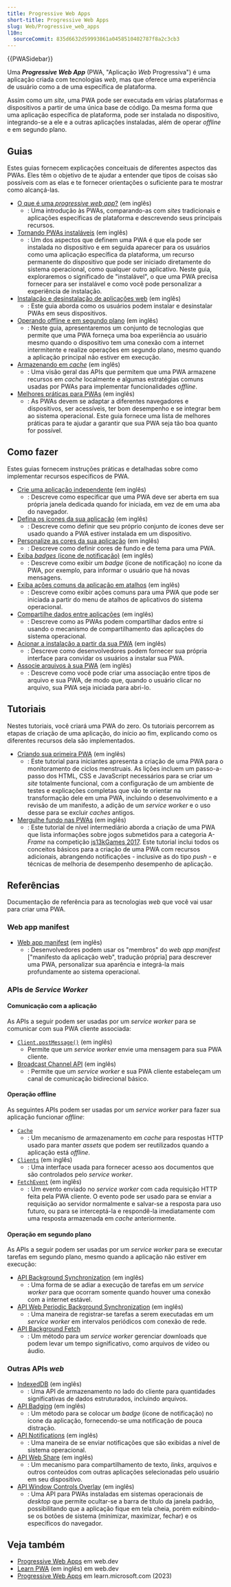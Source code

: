 ```yaml
---
title: Progressive Web Apps
short-title: Progressive Web Apps
slug: Web/Progressive_web_apps
l10n:
  sourceCommit: 835d6632d59993861a0458510402787f8a2c3cb3
---
```


{{PWASidebar}}

Uma _**Progressive Web App**_ (PWA, "Aplicação _Web_ Progressiva") é uma aplicação criada com tecnologias _web_, mas que oferece uma experiência de usuário como a de uma específica de plataforma.

Assim como um _site_, uma PWA pode ser executada em várias plataformas e dispositivos a partir de uma única base de código. Da mesma forma que uma aplicação específica de plataforma, pode ser instalada no dispositivo, integrando-se a ele e a outras aplicações instaladas, além de operar _offline_ e em segundo plano.

## Guias

Estes guias fornecem explicações conceituais de diferentes aspectos das PWAs. Eles têm o objetivo de te ajudar a entender que tipos de coisas são possíveis com as elas e te fornecer orientações o suficiente para te mostrar como alcançá-las.

- [O que é uma _progressive web app_?](/pt-BR/docs/Web/Progressive_web_apps/Guides/What_is_a_progressive_web_app) (em inglês)
  - : Uma introdução às PWAs, comparando-as com _sites_ tradicionais e aplicações específicas de plataforma e descrevendo seus principais recursos.
- [Tornando PWAs instaláveis](/pt-BR/docs/Web/Progressive_web_apps/Guides/Making_PWAs_installable) (em inglês)
  - : Um dos aspectos que definem uma PWA é que ela pode ser instalada no dispositivo e em seguida aparecer para os usuários como uma aplicação específica da plataforma, um recurso permanente do dispositivo que pode ser iniciado diretamente do sistema operacional, como qualquer outro aplicativo. Neste guia, exploraremos o significado de "instalável", o que uma PWA precisa fornecer para ser instalável e como você pode personalizar a experiência de instalação.
- [Instalação e desinstalação de aplicações web](/pt-BR/docs/Web/Progressive_web_apps/Guides/Installing) (em inglês)
  - : Este guia aborda como os usuários podem instalar e desinstalar PWAs em seus dispositivos.
- [Operando offline e em segundo plano](/pt-BR/docs/Web/Progressive_web_apps/Guides/Offline_and_background_operation) (em inglês)
  - : Neste guia, apresentaremos um conjunto de tecnologias que permite que uma PWA forneça uma boa experiência ao usuário mesmo quando o dispositivo tem uma conexão com a internet intermitente e realize operações em segundo plano, mesmo quando a aplicação principal não estiver em execução.
- [Armazenando em _cache_](/pt-BR/docs/Web/Progressive_web_apps/Guides/Caching) (em inglês)
  - : Uma visão geral das APIs que permitem que uma PWA armazene recursos em _cache_ localmente e algumas estratégias comuns usadas por PWAs para implementar funcionalidades _offline_.
- [Melhores práticas para PWAs](/pt-BR/docs/Web/Progressive_web_apps/Guides/Best_practices) (em inglês)
  - : As PWAs devem se adaptar a diferentes navegadores e dispositivos, ser acessíveis, ter bom desempenho e se integrar bem ao sistema operacional. Este guia fornece uma lista de melhores práticas para te ajudar a garantir que sua PWA seja tão boa quanto for possível.

## Como fazer

Estes guias fornecem instruções práticas e detalhadas sobre como implementar recursos específicos de PWA.

- [Crie uma aplicação independente](/pt-BR/docs/Web/Progressive_web_apps/How_to/Create_a_standalone_app) (em inglês)
  - : Descreve como especificar que uma PWA deve ser aberta em sua própria janela dedicada quando for iniciada, em vez de em uma aba do navegador.
- [Defina os ícones da sua aplicação](/pt-BR/docs/Web/Progressive_web_apps/How_to/Define_app_icons) (em inglês)
  - : Descreve como definir que seu próprio conjunto de ícones deve ser usado quando a PWA estiver instalada em um dispositivo.
- [Personalize as cores da sua aplicação](/pt-BR/docs/Web/Progressive_web_apps/How_to/Customize_your_app_colors) (em inglês)
  - : Descreve como definir cores de fundo e de tema para uma PWA.
- [Exiba _badges_ (ícone de notificação)](/pt-BR/docs/Web/Progressive_web_apps/How_to/Display_badge_on_app_icon) (em inglês)
  - : Descreve como exibir um _badge_ (ícone de notificação) no ícone da PWA, por exemplo, para informar o usuário que há novas mensagens.
- [Exiba ações comuns da aplicação em atalhos](/pt-BR/docs/Web/Progressive_web_apps/How_to/Expose_common_actions_as_shortcuts) (em inglês)
  - : Descreve como exibir ações comuns para uma PWA que pode ser iniciada a partir do menu de atalhos de aplicativos do sistema operacional.
- [Compartilhe dados entre aplicações](/pt-BR/docs/Web/Progressive_web_apps/How_to/Share_data_between_apps) (em inglês)
  - : Descreve como as PWAs podem compartilhar dados entre si usando o mecanismo de compartilhamento das aplicações do sistema operacional.
- [Acionar a instalação a partir da sua PWA](/pt-BR/docs/Web/Progressive_web_apps/How_to/Trigger_install_prompt) (em inglês)
  - : Descreve como desenvolvedores podem fornecer sua própria interface para convidar os usuários a instalar sua PWA.
- [Associe arquivos à sua PWA](/pt-BR/docs/Web/Progressive_web_apps/How_to/Associate_files_with_your_PWA) (em inglês)
  - : Descreve como você pode criar uma associação entre tipos de arquivo e sua PWA, de modo que, quando o usuário clicar no arquivo, sua PWA seja iniciada para abri-lo.

## Tutoriais

Nestes tutoriais, você criará uma PWA do zero. Os tutoriais percorrem as etapas de criação de uma aplicação, do início ao fim, explicando como os diferentes recursos dela são implementados.

- [Criando sua primeira PWA](/pt-BR/docs/Web/Progressive_web_apps/Tutorials/CycleTracker) (em inglês)
  - : Este tutorial para iniciantes apresenta a criação de uma PWA para o monitoramento de ciclos menstruais. As lições incluem um passo-a-passo dos HTML, CSS e JavaScript necessários para se criar um _site_ totalmente funcional, com a configuração de um ambiente de testes e explicações completas que vão te orientar na transformação dele em uma PWA, incluindo o desenvolvimento e a revisão de um manifesto, a adição de um _service worker_ e o uso desse para se excluir _caches_ antigos.
- [Mergulhe fundo nas PWAs](/pt-BR/docs/Web/Progressive_web_apps/Tutorials/js13kGames) (em inglês)
  - : Este tutorial de nível intermediário aborda a criação de uma PWA que lista informações sobre jogos submetidos para a categoria A-_Frame_ na competição [js13kGames 2017](https://2017.js13kgames.com/). Este tutorial inclui todos os conceitos básicos para a criação de uma PWA com recursos adicionais, abrangendo notificações - inclusive as do tipo _push_ - e técnicas de melhoria de desempenho desempenho de aplicação.

## Referências

Documentação de referência para as tecnologias _web_ que você vai usar para criar uma PWA.

### Web app manifest

- [Web app manifest](/pt-BR/docs/Web/Manifest) (em inglês)
  - : Desenvolvedores podem usar os "membros" do _web app manifest_ ["manifesto da aplicação web", tradução própria] para descrever uma PWA, personalizar sua aparência e integrá-la mais profundamente ao sistema operacional.

### APIs de _Service Worker_

#### Comunicação com a aplicação

As APIs a seguir podem ser usadas por um _service worker_ para se comunicar com sua PWA cliente associada:

- [`Client.postMessage()`](/pt-BR/docs/Web/API/Client/postMessage) (em inglês)
  - Permite que um _service worker_ envie uma mensagem para sua PWA cliente.
- [Broadcast Channel API](/pt-BR/docs/Web/API/Broadcast_Channel_API) (em inglês)
  - : Permite que um _service worker_ e sua PWA cliente estabeleçam um canal de comunicação bidirecional básico.

#### Operação offline

As seguintes APIs podem ser usadas por um _service worker_ para fazer sua aplicação funcionar _offline_:

- [`Cache`](/pt-BR/docs/Web/API/Cache)
  - : Um mecanismo de armazenamento em _cache_ para respostas HTTP usado para manter _assets_ que podem ser reutilizados quando a aplicação está _offline_.
- [`Clients`](/pt-BR/docs/Web/API/Clients) (em inglês)
  - : Uma interface usada para fornecer acesso aos documentos que são controlados pelo _service worker_.
- [`FetchEvent`](/pt-BR/docs/Web/API/FetchEvent) (em inglês)
  - : Um evento enviado no _service worker_ com cada requisição HTTP feita pela PWA cliente. O evento pode ser usado para se enviar a requisição ao servidor normalmente e salvar-se a resposta para uso futuro, ou para se interceptá-la e respondê-la imediatamente com uma resposta armazenada em _cache_ anteriormente.

#### Operação em segundo plano

As APIs a seguir podem ser usadas por um _service worker_ para se executar tarefas em segundo plano, mesmo quando a aplicação não estiver em execução:

- [API Background Synchronization](/pt-BR/docs/Web/API/Background_Synchronization_API) (em inglês)
  - : Uma forma de se adiar a execução de tarefas em um _service worker_ para que ocorram somente quando houver uma conexão com a internet estável.
- [API Web Periodic Background Synchronization](/pt-BR/docs/Web/API/Web_Periodic_Background_Synchronization_API) (em inglês)
  - : Uma maneira de registrar-se tarefas a serem executadas em um _service worker_ em intervalos periódicos com conexão de rede.
- [API Background Fetch](/pt-BR/docs/Web/API/Background_Fetch_API)
  - : Um método para um _service worker_ gerenciar downloads que podem levar um tempo significativo, como arquivos de vídeo ou áudio.

### Outras APIs _web_

- [IndexedDB](/pt-BR/docs/Web/API/IndexedDB_API) (em inglês)
  - : Uma API de armazenamento no lado do cliente para quantidades significativas de dados estruturados, incluindo arquivos.
- [API Badging](/pt-BR/docs/Web/API/Badging_API) (em inglês)
  - : Um método para se colocar um _badge_ (ícone de notificação) no ícone da aplicação, fornecendo-se uma notificação de pouca distração.
- [API Notifications](/pt-BR/docs/Web/API/Notifications_API) (em inglês)
  - : Uma maneira de se enviar notificações que são exibidas a nível de sistema operacional.
- [API Web Share](/pt-BR/docs/Web/API/Web_Share_API) (em inglês)
  - : Um mecanismo para compartilhamento de texto, _links_, arquivos e outros conteúdos com outras aplicações selecionadas pelo usuário em seu dispositivo.
- [API Window Controls Overlay](/pt-BR/docs/Web/API/Window_Controls_Overlay_API) (em inglês)
  - : Uma API para PWAs instaladas em sistemas operacionais de _desktop_ que permite ocultar-se a barra de título da janela padrão, possibilitando que a aplicação fique em tela cheia, porém exibindo-se os botões de sistema (minimizar, maximizar, fechar) e os específicos do navegador.

## Veja também

- [Progressive Web Apps](https://web.dev/explore/progressive-web-apps?hl=pt-br) em web.dev
- [Learn PWA](https://web.dev/learn/pwa/) (em inglês) em web.dev
- [Progressive Web Apps](https://learn.microsoft.com/pt-br/microsoft-edge/progressive-web-apps-chromium/) em learn.microsoft.com (2023)
